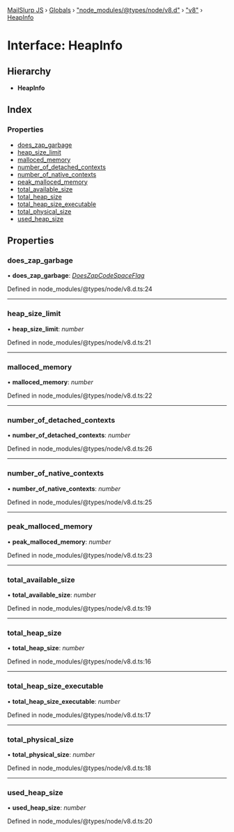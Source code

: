 [MailSlurp JS](../README.md) › [Globals](../globals.md) › ["node_modules/@types/node/v8.d"](../modules/_node_modules__types_node_v8_d_.md) › ["v8"](../modules/_node_modules__types_node_v8_d_._v8_.md) › [HeapInfo](_node_modules__types_node_v8_d_._v8_.heapinfo.md)

# Interface: HeapInfo

## Hierarchy

* **HeapInfo**

## Index

### Properties

* [does_zap_garbage](_node_modules__types_node_v8_d_._v8_.heapinfo.md#does_zap_garbage)
* [heap_size_limit](_node_modules__types_node_v8_d_._v8_.heapinfo.md#heap_size_limit)
* [malloced_memory](_node_modules__types_node_v8_d_._v8_.heapinfo.md#malloced_memory)
* [number_of_detached_contexts](_node_modules__types_node_v8_d_._v8_.heapinfo.md#number_of_detached_contexts)
* [number_of_native_contexts](_node_modules__types_node_v8_d_._v8_.heapinfo.md#number_of_native_contexts)
* [peak_malloced_memory](_node_modules__types_node_v8_d_._v8_.heapinfo.md#peak_malloced_memory)
* [total_available_size](_node_modules__types_node_v8_d_._v8_.heapinfo.md#total_available_size)
* [total_heap_size](_node_modules__types_node_v8_d_._v8_.heapinfo.md#total_heap_size)
* [total_heap_size_executable](_node_modules__types_node_v8_d_._v8_.heapinfo.md#total_heap_size_executable)
* [total_physical_size](_node_modules__types_node_v8_d_._v8_.heapinfo.md#total_physical_size)
* [used_heap_size](_node_modules__types_node_v8_d_._v8_.heapinfo.md#used_heap_size)

## Properties

###  does_zap_garbage

• **does_zap_garbage**: *[DoesZapCodeSpaceFlag](../modules/_node_modules__types_node_v8_d_._v8_.md#doeszapcodespaceflag)*

Defined in node_modules/@types/node/v8.d.ts:24

___

###  heap_size_limit

• **heap_size_limit**: *number*

Defined in node_modules/@types/node/v8.d.ts:21

___

###  malloced_memory

• **malloced_memory**: *number*

Defined in node_modules/@types/node/v8.d.ts:22

___

###  number_of_detached_contexts

• **number_of_detached_contexts**: *number*

Defined in node_modules/@types/node/v8.d.ts:26

___

###  number_of_native_contexts

• **number_of_native_contexts**: *number*

Defined in node_modules/@types/node/v8.d.ts:25

___

###  peak_malloced_memory

• **peak_malloced_memory**: *number*

Defined in node_modules/@types/node/v8.d.ts:23

___

###  total_available_size

• **total_available_size**: *number*

Defined in node_modules/@types/node/v8.d.ts:19

___

###  total_heap_size

• **total_heap_size**: *number*

Defined in node_modules/@types/node/v8.d.ts:16

___

###  total_heap_size_executable

• **total_heap_size_executable**: *number*

Defined in node_modules/@types/node/v8.d.ts:17

___

###  total_physical_size

• **total_physical_size**: *number*

Defined in node_modules/@types/node/v8.d.ts:18

___

###  used_heap_size

• **used_heap_size**: *number*

Defined in node_modules/@types/node/v8.d.ts:20
